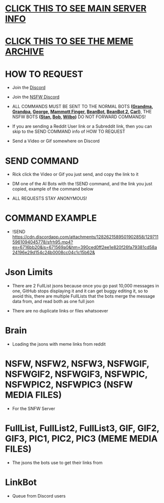# [CLICK THIS TO SEE MAIN SERVER INFO](https://github.com/ToastedNub/Servers-that-I-manage)
# [CLICK THIS TO SEE THE MEME ARCHIVE](https://github.com/ToastedNub/Meme-Archive)

# HOW TO REQUEST
 - Join the [Discord](https://discord.gg/n44zjAr6RV)
 - Join the [NSFW Discord](https://discord.gg/qAupaGXRYt)

 - ALL COMMANDS MUST BE SENT TO THE NORMAL BOTS **([Grandma](https://discord.com/oauth2/authorize?client_id=1070116081219416185&permissions=116736&integration_type=0&scope=bot), [Grandpa](https://discord.com/oauth2/authorize?client_id=1070234713429639168&permissions=116736&integration_type=0&scope=bot), [George](https://discord.com/oauth2/authorize?client_id=1117384641196851230&permissions=116736&integration_type=0&scope=bot), [Mammott Finger](https://discord.com/oauth2/authorize?client_id=1073373579569287340&permissions=116736&integration_type=0&scope=bot), [BeanBot](https://discord.com/oauth2/authorize?client_id=1178570228075085894&permissions=116736&integration_type=0&scope=bot), [BeanBot 2](https://discord.com/oauth2/authorize?client_id=1204913090706022400&permissions=116736&integration_type=0&scope=bot), [Carl](https://discord.com/oauth2/authorize?client_id=1117388153133731870&permissions=116736&integration_type=0&scope=bot))**, THE NSFW BOTS **([Stan](https://discord.com/oauth2/authorize?client_id=1298207288355586140&permissions=116736&integration_type=0&scope=bot), [Bob](https://discord.com/oauth2/authorize?client_id=1298619917784059957&permissions=51200&integration_type=0&scope=bot), [Wilbo](https://discord.com/oauth2/authorize?client_id=1298907769558274159&permissions=51200&integration_type=0&scope=bot))** DO NOT FORWARD COMMANDS!

 - If you are sending a Reddit User link or a Subreddit link, then you can skip to the SEND COMMAND info of HOW TO REQUEST

 - Send a Video or Gif somewhere on Discord

# SEND COMMAND

 - Rick click the Video or Gif you just send, and copy the link to it

 - DM one of the AI Bots with the !SEND command, and the link you just copied, example of the command below

 - ALL REQUESTS STAY ANONYMOUS!

# COMMAND EXAMPLE
 - !SEND https://cdn.discordapp.com/attachments/1282621589501902858/1297115961094045778/sfrh95.mp4?ex=6716bb20&is=671569a0&hm=390ced0ff2ee1e820f26fa79381cd58a24196e29d154c24b0008cc04c1c15b62&

# Json Limits
 - There are 2 FullList jsons because once you go past 10,000 messages in one, GitHub stops displaying it and it can get buggy editing it, so to avoid this, there are multiple FullLists that the bots merge the message data from, and read both as one full json

 - There are no duplicate links or files whatsoever

# Brain
 - Loading the jsons with meme links from reddit

# NSFW, NSFW2, NSFW3, NSFWGIF, NSFWGIF2, NSFWGIF3, NSFWPIC, NSFWPIC2, NSFWPIC3 (NSFW MEDIA FILES)
 - For the SNFW Server

# FullList, FullList2, FullList3, GIF, GIF2, GIF3, PIC1, PIC2, PIC3 (MEME MEDIA FILES)
 - The jsons the bots use to get their links from

# LinkBot
 - Queue from Discord users
